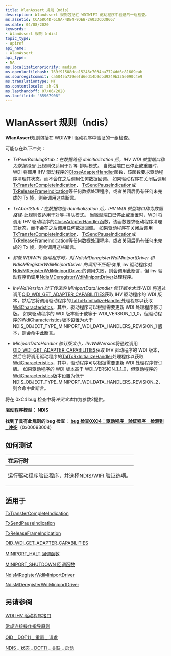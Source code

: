 ```yaml
---
title: WlanAssert 规则（ndis）
description: WlanAssert 规则包括在 WDIWIFI 驱动程序中验证的一组检查。
ms.assetid: CCA68C4D-618A-4DE4-9DEB-2A03DCD38667
ms.date: 04/08/2020
keywords:
- WlanAssert 规则（ndis）
topic_type:
- apiref
api_name:
- WlanAssert
api_type:
- NA
ms.localizationpriority: medium
ms.openlocfilehash: 769f91508dca15246c7034ba7724dd6c81609eab
ms.sourcegitcommit: ca5045a739eefd6ed14b9dbd9249b335e090c4e9
ms.translationtype: MT
ms.contentlocale: zh-CN
ms.lasthandoff: 07/06/2020
ms.locfileid: "85967908"
---
```

# <a name="wlanassert-rule-ndis"></a>WlanAssert 规则（ndis）

**WlanAssert**规则包括在 WDIWIFI 驱动程序中验证的一组检查。

可能存在以下冲突：

- *TxPeerBacklogStub：在数据路径 deinitialization 后，IHV WDI 微型端口称为数据路径*-此规则仅适用于对等-排队模式。 当微型端口已停止或重置时，WDI 将调用 IHV 驱动程序的[CloseAdapterHandler](https://docs.microsoft.com/windows-hardware/drivers/ddi/dot11wdi/nc-dot11wdi-miniport_wdi_close_adapter)函数，该函数要求驱动程序清理其状态，而不会在之后调用任何数据回调。 如果驱动程序在关闭后调用[TxTransferCompleteIndication](https://docs.microsoft.com/windows-hardware/drivers/ddi/dot11wdi/nc-dot11wdi-ndis_wdi_tx_transfer_complete_ind)、 [TxSendPauseIndication](https://docs.microsoft.com/windows-hardware/drivers/ddi/dot11wdi/nc-dot11wdi-ndis_wdi_tx_send_pause_ind)或[TxReleaseFrameIndication](https://docs.microsoft.com/windows-hardware/drivers/ddi/dot11wdi/nc-dot11wdi-ndis_wdi_tx_release_frames_ind)等任何数据处理程序，或者关闭后仍有任何未完成的 Tx 帧，则会调用这些断言。

- *TxAbortStub：在数据路径 deinitialization 后，IHV WDI 微型端口称为数据路径*-此规则仅适用于对等-排队模式。 当微型端口已停止或重置时，WDI 将调用 IHV 驱动程序的[CloseAdapterHandler](https://docs.microsoft.com/windows-hardware/drivers/ddi/dot11wdi/nc-dot11wdi-miniport_wdi_close_adapter)函数，该函数要求驱动程序清理其状态，而不会在之后调用任何数据回调。 如果驱动程序在关闭后调用[TxTransferCompleteIndication](https://docs.microsoft.com/windows-hardware/drivers/ddi/dot11wdi/nc-dot11wdi-ndis_wdi_tx_transfer_complete_ind)、 [TxSendPauseIndication](https://docs.microsoft.com/windows-hardware/drivers/ddi/dot11wdi/nc-dot11wdi-ndis_wdi_tx_send_pause_ind)或[TxReleaseFrameIndication](https://docs.microsoft.com/windows-hardware/drivers/ddi/dot11wdi/nc-dot11wdi-ndis_wdi_tx_release_frames_ind)等任何数据处理程序，或者关闭后仍有任何未完成的 Tx 帧，则会调用这些断言。

- *卸载 WDIWIFI 驱动程序时，对 NdisMDeregisterWdiMiniportDriver 和 NdisMRegisterWdiMiniportDriver 的调用不匹配*-如果 ihv 驱动程序对[NdisMRegisterWdiMiniportDriver](https://docs.microsoft.com/windows-hardware/drivers/ddi/dot11wdi/nf-dot11wdi-ndismregisterwdiminiportdriver)的调用失败，则会调用此断言，但 ihv 驱动程序仍调用[NdisMDeregisterWdiMiniportDriver](https://docs.microsoft.com/windows-hardware/drivers/ddi/dot11wdi/nf-dot11wdi-ndismderegisterwdiminiportdriver)处理程序。

- *IhvWdiVersion 对于传递的 MiniportDataHandler 修订版本太低*-WDI 将通过调用[OID_WDI_GET_ADAPTER_CAPABILITIES](https://docs.microsoft.com/windows-hardware/drivers/network/oid-wdi-get-adapter-capabilities)获取 IHV 驱动程序的 WDI 版本，然后它将调用驱动程序的[TalTxRxInitializeHandler](https://docs.microsoft.com/windows-hardware/drivers/ddi/dot11wdi/nc-dot11wdi-miniport_wdi_tal_txrx_initialize)处理程序以获取[WdiCharacteristics](https://docs.microsoft.com/windows-hardware/drivers/ddi/dot11wdi/ns-dot11wdi-_ndis_miniport_driver_wdi_characteristics)，其中，驱动程序可以根据需要更新 WDI 处理程序修订版。 如果驱动程序的 WDI 版本低于或等于 WDI_VERSION_1_1_0，但驱动程序的[WdiCharacteristics](https://docs.microsoft.com/windows-hardware/drivers/ddi/dot11wdi/ns-dot11wdi-_ndis_miniport_driver_wdi_characteristics)版本设置为大于 NDIS_OBJECT_TYPE_MINIPORT_WDI_DATA_HANDLERS_REVISION_1 版本，则会命中此断言。

- *MiniportDataHandler 修订版太小，IhvWdiVersion*将通过调用[OID_WDI_GET_ADAPTER_CAPABILITIES](https://docs.microsoft.com/windows-hardware/drivers/network/oid-wdi-get-adapter-capabilities)获取 IHV 驱动程序的 WDI 版本，然后它将调用驱动程序的[TalTxRxInitializeHandler](https://docs.microsoft.com/windows-hardware/drivers/ddi/dot11wdi/nc-dot11wdi-miniport_wdi_tal_txrx_initialize)处理程序以获取[WdiCharacteristics](https://docs.microsoft.com/windows-hardware/drivers/ddi/dot11wdi/ns-dot11wdi-_ndis_miniport_driver_wdi_characteristics)，其中，驱动程序可以根据需要更新 WDI 处理程序修订版。 如果驱动程序的 WDI 版本高于 WDI_VERSION_1_1_0，但驱动程序的[WdiCharacteristics](https://docs.microsoft.com/windows-hardware/drivers/ddi/dot11wdi/ns-dot11wdi-_ndis_miniport_driver_wdi_characteristics)版本设置为低于 NDIS_OBJECT_TYPE_MINIPORT_WDI_DATA_HANDLERS_REVISION_2，则会命中此断言。

将在 0xC4 bug 检查中将*冲突文本*作为参数2提供。

**驱动程序模型： NDIS**

**找到了具有此规则的 bug 检查**： [**bug 检查0XC4：驱动程序 \_ 验证程序 \_ 检测到 \_ 冲突**](https://docs.microsoft.com/windows-hardware/drivers/debugger/bug-check-0xc4--driver-verifier-detected-violation)（0x00093004）


<a name="how-to-test"></a>如何测试
-----------

<table>
<colgroup>
<col width="100%" />
</colgroup>
<thead>
<tr class="header">
<th align="left">在运行时</th>
</tr>
</thead>
<tbody>
<tr class="odd">
<td align="left"><p>运行<a href="https://docs.microsoft.com/windows-hardware/drivers/devtest/driver-verifier" data-raw-source="[Driver Verifier](https://docs.microsoft.com/windows-hardware/drivers/devtest/driver-verifier)">驱动程序验证程序</a>，并选择<a href="https://docs.microsoft.com/windows-hardware/drivers/devtest/ndis-wifi-verification" data-raw-source="[NDIS/WIFI verification](https://docs.microsoft.com/windows-hardware/drivers/devtest/ndis-wifi-verification)">NDIS/WIFI 验证</a>选项。</p></td>
</tr>
</tbody>
</table>

<a name="applies-to"></a>适用于
----------

[TxTransferCompleteIndication](https://docs.microsoft.com/windows-hardware/drivers/ddi/dot11wdi/nc-dot11wdi-ndis_wdi_tx_transfer_complete_ind)

[TxSendPauseIndication](https://docs.microsoft.com/windows-hardware/drivers/ddi/dot11wdi/nc-dot11wdi-ndis_wdi_tx_send_pause_ind)

[TxReleaseFrameIndication](https://docs.microsoft.com/windows-hardware/drivers/ddi/dot11wdi/nc-dot11wdi-ndis_wdi_tx_release_frames_ind) 

[OID_WDI_GET_ADAPTER_CAPABILITIES](https://docs.microsoft.com/windows-hardware/drivers/network/oid-wdi-get-adapter-capabilities)

[MINIPORT_HALT 回调函数](https://docs.microsoft.com/windows-hardware/drivers/ddi/ndis/nc-ndis-miniport_halt)

[MINIPORT_SHUTDOWN 回调函数](https://docs.microsoft.com/windows-hardware/drivers/ddi/ndis/nc-ndis-miniport_shutdown)

[NdisMRegisterWdiMiniportDriver](https://docs.microsoft.com/windows-hardware/drivers/ddi/dot11wdi/nf-dot11wdi-ndismregisterwdiminiportdriver)

[NdisMDeregisterWdiMiniportDriver](https://docs.microsoft.com/windows-hardware/drivers/ddi/dot11wdi/nf-dot11wdi-ndismderegisterwdiminiportdriver)

<a name="see-also"></a>另请参阅
--------

[WDI IHV 驱动程序接口](https://docs.microsoft.com/windows-hardware/drivers/network/wdi-ihv-driver-interfaces)

[常规连接操作指导原则](https://docs.microsoft.com/windows-hardware/drivers/network/general-connection-operation-guidelines)

[OID \_ DOT11 \_ 重置 \_ 请求](https://docs.microsoft.com/windows-hardware/drivers/network/oid-dot11-reset-request)

[NDIS \_ 状态 \_ DOT11 \_ 关联 \_ 启动](https://docs.microsoft.com/windows-hardware/drivers/network/ndis-status-dot11-association-start)
